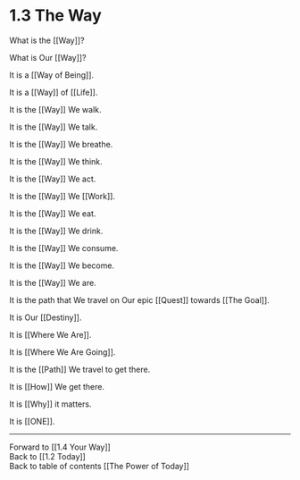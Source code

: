 # 1.3 The Way

What is the [[Way]]? 

What is Our [[Way]]? 

It is a [[Way of Being]]. 

It is a [[Way]] of [[Life]]. 

It is the [[Way]] We walk. 

It is the [[Way]] We talk. 

It is the [[Way]] We breathe. 

It is the [[Way]] We think. 

It is the [[Way]] We act.  

It is the [[Way]] We [[Work]]. 

It is the [[Way]] We eat. 

It is the [[Way]] We drink.  

It is the [[Way]] We consume.  

It is the [[Way]] We become.

It is the [[Way]] We are. 

It is the path that We travel on Our epic [[Quest]] towards [[The Goal]]. 

It is Our [[Destiny]]. 

It is [[Where We Are]].

It is [[Where We Are Going]]. 

It is the [[Path]] We travel to get there.  

It is [[How]] We get there. 

It is [[Why]] it matters. 

It is [[ONE]]. 

___

Forward to [[1.4 Your Way]]  
Back to [[1.2 Today]]  
Back to table of contents [[The Power of Today]]  




